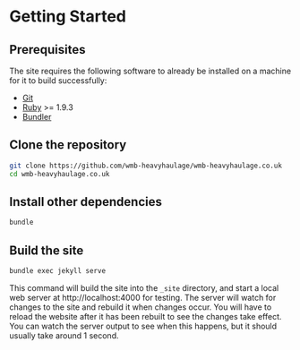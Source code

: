 # Getting Started

## Prerequisites

The site requires the following software to already be installed on a machine
for it to build successfully:

* [Git](http://git-scm.com)
* [Ruby](https://www.ruby-lang.org/en/) >= 1.9.3
* [Bundler](http://bundler.io)

## Clone the repository

```bash
git clone https://github.com/wmb-heavyhaulage/wmb-heavyhaulage.co.uk
cd wmb-heavyhaulage.co.uk
```

## Install other dependencies

```bash
bundle
```

## Build the site

```bash
bundle exec jekyll serve
```

This command will build the site into the `_site` directory, and start a local
web server at http://localhost:4000 for testing. The server will watch for
changes to the site and rebuild it when changes occur. You will have to reload
the website after it has been rebuilt to see the changes take effect. You can
watch the server output to see when this happens, but it should usually take
around 1 second.
